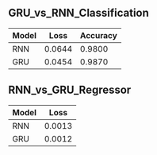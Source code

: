 ## GRU_vs_RNN_Classification
Model | Loss | Accuracy | 
--- | --- | --- |
RNN |0.0644 |  0.9800|
GRU | 0.0454 | 0.9870|


## RNN_vs_GRU_Regressor
Model | Loss |
--- | --- |
RNN | 0.0013|
GRU | 0.0012|

